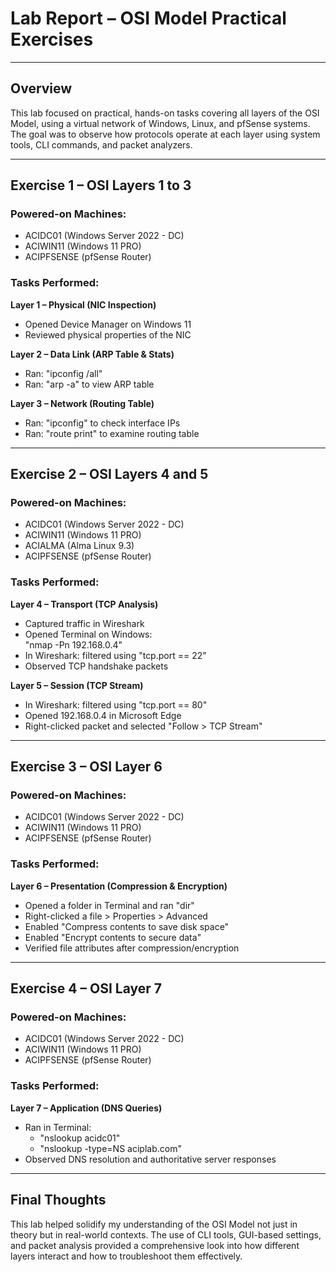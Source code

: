 # Lab Report – OSI Model Practical Exercises

---

## Overview

This lab focused on practical, hands-on tasks covering all layers of the OSI Model, using a virtual network of Windows, Linux, and pfSense systems. The goal was to observe how protocols operate at each layer using system tools, CLI commands, and packet analyzers.

---

## Exercise 1 – OSI Layers 1 to 3

### Powered-on Machines:
- ACIDC01 (Windows Server 2022 - DC)
- ACIWIN11 (Windows 11 PRO)
- ACIPFSENSE (pfSense Router)

### Tasks Performed:

**Layer 1 – Physical (NIC Inspection)**  
- Opened Device Manager on Windows 11  
- Reviewed physical properties of the NIC  

**Layer 2 – Data Link (ARP Table & Stats)**  
- Ran: "ipconfig /all"
- Ran: "arp -a" to view ARP table  

**Layer 3 – Network (Routing Table)**  
- Ran: "ipconfig" to check interface IPs  
- Ran: "route print" to examine routing table  

---

## Exercise 2 – OSI Layers 4 and 5

### Powered-on Machines:
- ACIDC01 (Windows Server 2022 - DC)
- ACIWIN11 (Windows 11 PRO)
- ACIALMA (Alma Linux 9.3)
- ACIPFSENSE (pfSense Router)

### Tasks Performed:

**Layer 4 – Transport (TCP Analysis)**  
- Captured traffic in Wireshark  
- Opened Terminal on Windows:  
  "nmap -Pn 192.168.0.4"  
- In Wireshark: filtered using "tcp.port == 22"  
- Observed TCP handshake packets

**Layer 5 – Session (TCP Stream)**  
- In Wireshark: filtered using "tcp.port == 80"  
- Opened 192.168.0.4 in Microsoft Edge  
- Right-clicked packet and selected "Follow > TCP Stream"

---

## Exercise 3 – OSI Layer 6

### Powered-on Machines:
- ACIDC01 (Windows Server 2022 - DC)
- ACIWIN11 (Windows 11 PRO)
- ACIPFSENSE (pfSense Router)

### Tasks Performed:

**Layer 6 – Presentation (Compression & Encryption)**  
- Opened a folder in Terminal and ran "dir" 
- Right-clicked a file > Properties > Advanced  
- Enabled "Compress contents to save disk space" 
- Enabled "Encrypt contents to secure data"  
- Verified file attributes after compression/encryption  

---

## Exercise 4 – OSI Layer 7

### Powered-on Machines:
- ACIDC01 (Windows Server 2022 - DC)
- ACIWIN11 (Windows 11 PRO)
- ACIPFSENSE (pfSense Router)

### Tasks Performed:

**Layer 7 – Application (DNS Queries)**  
- Ran in Terminal:
  - "nslookup acidc01"
  - "nslookup -type=NS aciplab.com"  
- Observed DNS resolution and authoritative server responses  

---

## Final Thoughts

This lab helped solidify my understanding of the OSI Model not just in theory but in real-world contexts. The use of CLI tools, GUI-based settings, and packet analysis provided a comprehensive look into how different layers interact and how to troubleshoot them effectively.

